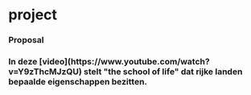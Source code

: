 # **project**

<h3>Proposal<h3>
In deze [video](https://www.youtube.com/watch?v=Y9zThcMJzQU) stelt "the school of life" dat rijke landen bepaalde eigenschappen bezitten.

